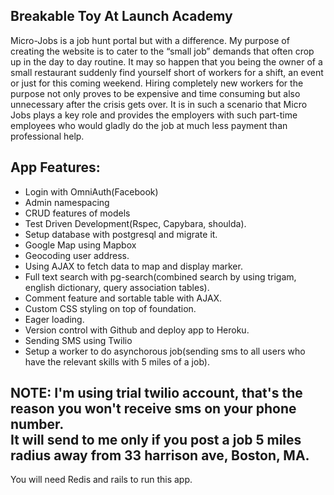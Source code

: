 <h2>Breakable Toy At Launch Academy</h2>

Micro-Jobs is a job hunt portal but with a difference.
My purpose of creating the website is to cater to the “small job” demands
that often crop up in the day to day routine. It may so happen that you being the owner
of a small restaurant suddenly find yourself short of workers for a shift,
an event or just for this coming weekend. Hiring completely new workers for the purpose
not only proves to be expensive and time consuming but also unnecessary after the crisis gets over.
It is in such a scenario that Micro Jobs plays a key role and provides the
employers with such part-time employees who would gladly do the job at much less 
payment than professional help.

<h2> App Features:</h2>

- Login with OmniAuth(Facebook)
- Admin namespacing
- CRUD features of models
- Test Driven Development(Rspec, Capybara, shoulda).
- Setup database with postgresql and migrate it.
- Google Map using Mapbox
- Geocoding user address.
- Using AJAX to fetch data to map and display marker.
- Full text search with pg-search(combined search by using trigam, english dictionary, query association tables).
- Comment feature and sortable table with AJAX.
- Custom CSS styling on top of foundation.
- Eager loading.
- Version control with Github and deploy app to Heroku.
- Sending SMS using Twilio
- Setup a worker to do asynchorous job(sending sms to all users who have the relevant skills with 5 miles of a job).

<h2>NOTE: I'm using trial twilio account, that's the reason you won't receive sms on your phone number.<br>
It will send to me only if you post a job 5 miles radius away from 33 harrison ave, Boston, MA.</h2>

You will need Redis and rails to run this app.
